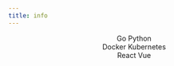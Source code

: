 ```yaml
---
title: info
---
```


<center>Go Python</center>
<center>Docker Kubernetes</center>
<center>React Vue</center>